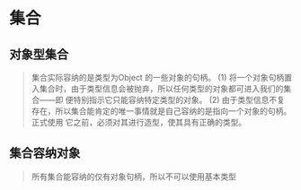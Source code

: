 
# 集合

## 对象型集合
> 集合实际容纳的是类型为Object 的一些对象的句柄。
 (1) 将一个对象句柄置入集合时，由于类型信息会被抛弃，所以任何类型的对象都可进入我们的集合——即
 便特别指示它只能容纳特定类型的对象。
 (2) 由于类型信息不复存在，所以集合能肯定的唯一事情就是自己容纳的是指向一个对象的句柄。正式使用
 它之前，必须对其进行造型，使其具有正确的类型。

## 集合容纳对象
> 所有集合能容纳的仅有对象句柄，所以不可以使用基本类型
